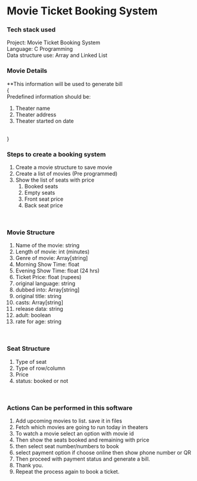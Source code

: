 # Movie Ticket Booking System


### Tech stack used
Project: Movie Ticket Booking System <br>
Language: C Programming <br>
Data structure use: Array and Linked List


### Movie Details

**This information will be used to generate bill
<br>
{
<br>
Predefined information should be:
1. Theater name
2. Theater address
3. Theater started on date
<br>
}

### Steps to create a booking system
1. Create a movie structure to save movie
2. Create a list of movies (Pre programmed)
3. Show the list of seats with price 
   1. Booked seats
   2. Empty seats
   3. Front seat price
   4. Back seat price

<br>

### Movie Structure
1. Name of the movie: string
2. Length of movie: int (minutes)
3. Genre of movie: Array[string]
4. Morning Show Time: float
5. Evening Show Time: float (24 hrs)
6. Ticket Price: float (rupees)
7. original language: string
8. dubbed into: Array[string]
9. original title: string
10. casts: Array[string]
11. release data: string
12. adult: boolean
13. rate for age: string

<br>

### Seat Structure
1. Type of seat
2. Type of row/column
3. Price
4. status: booked or not

<br>

### Actions Can be performed in this software
1. Add upcoming movies to list. save it in files
2. Fetch which movies are going to run today in theaters
3. To watch a movie select an option with movie id
4. Then show the seats booked and remaining with price
5. then select seat number/numbers to book
6. select payment option if choose online then show phone number or QR
7. Then proceed with payment status and generate a bill.
8. Thank you.
9. Repeat the process again to book a ticket.
